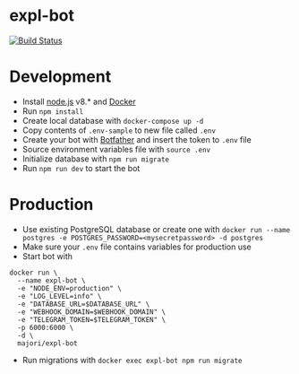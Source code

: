# expl-bot

[![Build Status](https://travis-ci.org/majori/expl-bot.svg?branch=development)](https://travis-ci.org/majori/expl-bot)

# Development
- Install [node.js](https://nodejs.org/en/) v8.* and [Docker](https://www.docker.com/community-edition)
- Run `npm install`
- Create local database with `docker-compose up -d`
- Copy contents of `.env-sample` to new file called `.env`
- Create your bot with [Botfather](https://telegram.me/botfather) and insert the token to `.env` file
- Source environment variables file with `source .env`
- Initialize database with `npm run migrate`
- Run `npm run dev` to start the bot

# Production
- Use existing PostgreSQL database or create one with `docker run --name postgres -e POSTGRES_PASSWORD=<mysecretpassword> -d postgres`
- Make sure your `.env` file contains variables for production use
- Start bot with
```
docker run \
  --name expl-bot \
  -e "NODE_ENV=production" \
  -e "LOG_LEVEL=info" \
  -e "DATABASE_URL=$DATABASE_URL" \
  -e "WEBHOOK_DOMAIN=$WEBHOOK_DOMAIN" \
  -e "TELEGRAM_TOKEN=$TELEGRAM_TOKEN" \
  -p 6000:6000 \
  -d \
  majori/expl-bot
```
- Run migrations with `docker exec expl-bot npm run migrate`
